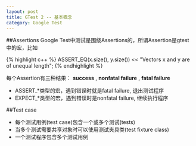 ```yaml
---
layout: post
title: GTest 2 -- 基本概念
category: Google Test
---
```


##Assertions
Google Test中测试是围绕Assertions的，所谓Assertion是gtest中的宏，比如

{% highlight c++ %}
ASSERT_EQ(x.size(), y.size()) << "Vectors x and y are of unequal length";
{% endhighlight %}

每个Assertion有三种结果： **success** , **nonfatal failure** , **fatal failure** 
* ASSERT_*类型的宏，遇到错误时就是fatal failure, 退出测试程序
* EXPECT_*类型的宏，遇到错误时是nonfatal failure, 继续执行程序

##Test case
* 每个测试用例(test case)包含一个或多个测试(tests)
* 当多个测试需要共享对象时可以使用测试夹具类(test fixture class)
* 一个测试程序包含多个测试用例
